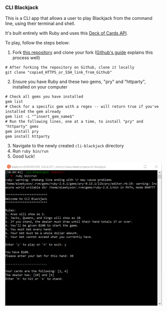 ### CLI Blackjack
This is a CLI app that allows a user to play Blackjack from the command line, using their terminal and shell.

It's built entirely with Ruby and uses this [Deck of Cards API](https://deckofcardsapi.com/).

To play, follow the steps below:
1. Fork [this repository](https://github.com/eleetyson/cli-blackjack) and clone your fork ([Github's guide](https://docs.github.com/en/github/getting-started-with-github/fork-a-repo#propose-changes-to-someone-elses-project) explains this process well)
```
# After forking the repository on Github, clone it locally
git clone "copied_HTTPS_or_SSH_link_from_Github"
```
2. Ensure you have Ruby and these two gems, "pry" and "httparty", installed on your computer
```
# Check all gems you have installed
gem list
# Check for a specific gem with a regex -- will return true if you've installed the gem already
gem list -i "^insert_gem_name$"
# Run the following lines, one at a time, to install "pry" and "httparty" gems
gem install pry
gem install httparty
```
3. Navigate to the newly created `cli-blackjack` directory
4. Run `ruby bin/run`
5. Good luck!

![Image of Demo](./demo.png)
